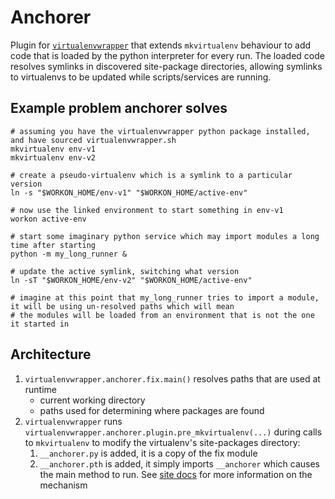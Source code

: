 # Anchorer
Plugin for [`virtualenvwrapper`](https://pypi.org/project/virtualenvwrapper/) that extends `mkvirtualenv` behaviour to
add code that is loaded by the python interpreter for every run. The loaded code resolves symlinks in discovered
site-package directories, allowing symlinks to virtualenvs to be updated while scripts/services are running.

## Example problem anchorer solves
```shell
# assuming you have the virtualenvwrapper python package installed, and have sourced virtualenvwrapper.sh
mkvirtualenv env-v1
mkvirtualenv env-v2

# create a pseudo-virtualenv which is a symlink to a particular version
ln -s "$WORKON_HOME/env-v1" "$WORKON_HOME/active-env"

# now use the linked environment to start something in env-v1
workon active-env

# start some imaginary python service which may import modules a long time after starting
python -m my_long_runner &

# update the active symlink, switching what version
ln -sT "$WORKON_HOME/env-v2" "$WORKON_HOME/active-env"

# imagine at this point that my_long_runner tries to import a module, it will be using un-resolved paths which will mean
# the modules will be loaded from an environment that is not the one it started in
```

## Architecture
 1. `virtualenvwrapper.anchorer.fix.main()` resolves paths that are used at runtime
    * current working directory
    * paths used for determining where packages are found
 2. `virtualenvwrapper` runs `virtualenvwrapper.anchorer.plugin.pre_mkvirtualenv(...)` during calls to `mkvirtualenv` to
    modify the virtualenv's site-packages directory:
    1. `__anchorer.py` is added, it is a copy of the fix module
    2. `__anchorer.pth` is added, it simply imports `__anchorer` which causes the main method to run. See
    [site docs](https://docs.python.org/3/library/site.html) for more information on the mechanism
